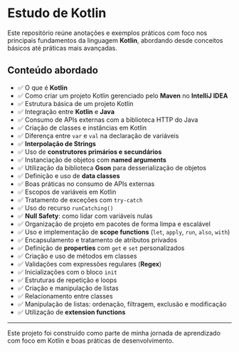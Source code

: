 # Estudo de Kotlin

Este repositório reúne anotações e exemplos práticos com foco nos principais fundamentos da linguagem **Kotlin**, abordando desde conceitos básicos até práticas mais avançadas.

## Conteúdo abordado

- ✅ O que é **Kotlin**  
- ✅ Como criar um projeto Kotlin gerenciado pelo **Maven** no **IntelliJ IDEA**  
- ✅ Estrutura básica de um projeto Kotlin  
- ✅ Integração entre **Kotlin** e **Java**  
- ✅ Consumo de APIs externas com a biblioteca HTTP do Java  
- ✅ Criação de classes e instâncias em Kotlin  
- ✅ Diferença entre `var` e `val` na declaração de variáveis  
- ✅ **Interpolação de Strings**  
- ✅ Uso de **construtores primários e secundários**  
- ✅ Instanciação de objetos com **named arguments**  
- ✅ Utilização da biblioteca **Gson** para desserialização de objetos  
- ✅ Definição e uso de **data classes**  
- ✅ Boas práticas no consumo de APIs externas  
- ✅ Escopos de variáveis em Kotlin  
- ✅ Tratamento de exceções com `try-catch`  
- ✅ Uso do recurso `runCatching()`  
- ✅ **Null Safety**: como lidar com variáveis nulas  
- ✅ Organização de projeto em pacotes de forma limpa e escalável  
- ✅ Uso e implementação de **scope functions** (`let`, `apply`, `run`, `also`, `with`)  
- ✅ Encapsulamento e tratamento de atributos privados  
- ✅ Definição de **properties** com `get` e `set` personalizados  
- ✅ Criação e uso de métodos em classes  
- ✅ Validações com expressões regulares (**Regex**)  
- ✅ Inicializações com o bloco `init`  
- ✅ Estruturas de repetição e loops  
- ✅ Criação e manipulação de listas  
- ✅ Relacionamento entre classes  
- ✅ Manipulação de listas: ordenação, filtragem, exclusão e modificação  
- ✅ Utilização de **extension functions**

---

Este projeto foi construído como parte de minha jornada de aprendizado com foco em Kotlin e boas práticas de desenvolvimento.

